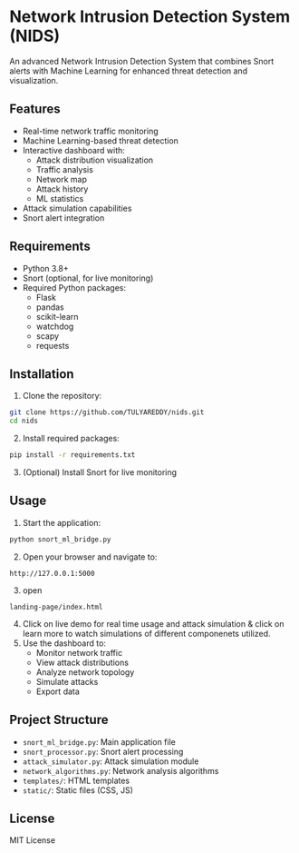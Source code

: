 # Network Intrusion Detection System (NIDS)

An advanced Network Intrusion Detection System that combines Snort alerts with Machine Learning for enhanced threat detection and visualization.

## Features

- Real-time network traffic monitoring
- Machine Learning-based threat detection
- Interactive dashboard with:
  - Attack distribution visualization
  - Traffic analysis
  - Network map
  - Attack history
  - ML statistics
- Attack simulation capabilities
- Snort alert integration

## Requirements

- Python 3.8+
- Snort (optional, for live monitoring)
- Required Python packages:
  - Flask
  - pandas
  - scikit-learn
  - watchdog
  - scapy
  - requests

## Installation

1. Clone the repository:
```bash
git clone https://github.com/TULYAREDDY/nids.git
cd nids
```

2. Install required packages:
```bash
pip install -r requirements.txt
```

3. (Optional) Install Snort for live monitoring

## Usage

1. Start the application:
```bash
python snort_ml_bridge.py
```

2. Open your browser and navigate to:
```
http://127.0.0.1:5000
```
3. open
 ```
landing-page/index.html
```
4. Click on live demo for real time usage and attack simulation & click on learn more to watch simulations of different componenets utilized.
4. Use the dashboard to:
   - Monitor network traffic
   - View attack distributions
   - Analyze network topology
   - Simulate attacks
   - Export data

## Project Structure

- `snort_ml_bridge.py`: Main application file
- `snort_processor.py`: Snort alert processing
- `attack_simulator.py`: Attack simulation module
- `network_algorithms.py`: Network analysis algorithms
- `templates/`: HTML templates
- `static/`: Static files (CSS, JS)

## License

MIT License 

